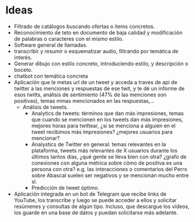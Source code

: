# Ideas

* Filtrado de catálogos buscando ofertas o items concretos.
* Reconocimiento de teto en documento de baja calidad y modificación de palabras o caracteres con el mismo estilo.
* Software general de llamadas.
* transcribir y resumir o esquematizar audio, filtrando por temática de interés.
* Generar dibujo con estilo concreto, introduciendo estilo, y descripción o boceto.
* chatbot con temática concreta
* Aplicación que le metas url de un tweet y acceda a traves de api de twitter a las menciones y respuestas de ese twit, y te dé un informe de esos twitts, análisis de sentimiento (47% de las menciones son positivas), temas mmas mencionados en las respuestas,...
  * Análisis de tweets.
    * Analytics de tweets: términos que dan más impresiones, temas que cuando se mencionen en los tweets dan más impresiones, mejores horas para twittear, ¿si se menciona a alguien en el tweet recibimos más impresiones? ¿mejores usuarios para mencionar?
    * Analystics de Twitter en general: temas relevantes en la plataforma, tweets más relevantes de X usuarios durante los últimos tantos días, ¿qué gente se lleva bien con otra? ¿grafo de conexiones con alguna métrica sobre cómo de positiva es una persona con otra? e.g. las interacciones o comentarios del Perro sobre Abascal suelen ser negativos y se mencionan mucho entre sí.
    * Predicción de tweet óptimo.
* Aplicación integrada en un bot de Telegram que recibe links de YouTube, los transcribe y luego se puede acceder a ellos y solicitar resúmenes y consultas de algún tipo. Incluso, que descargue los vídeos, los guarde en una base de datos y puedan solicitarse más adelante.
